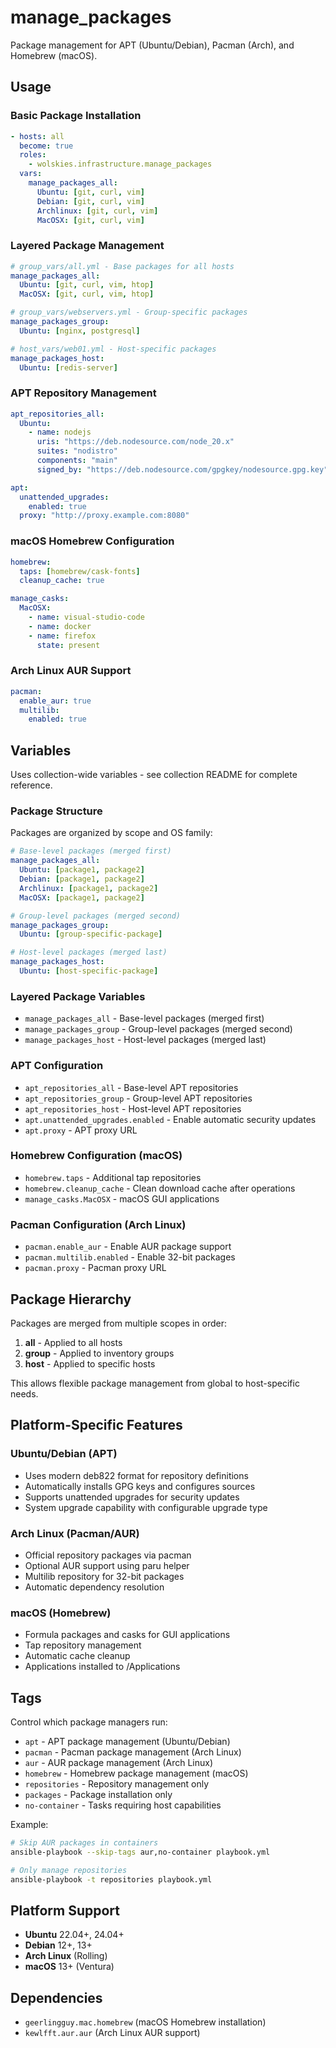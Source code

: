 # manage_packages

Package management for APT (Ubuntu/Debian), Pacman (Arch), and Homebrew (macOS).

## Usage

### Basic Package Installation
```yaml
- hosts: all
  become: true
  roles:
    - wolskies.infrastructure.manage_packages
  vars:
    manage_packages_all:
      Ubuntu: [git, curl, vim]
      Debian: [git, curl, vim]
      Archlinux: [git, curl, vim]
      MacOSX: [git, curl, vim]
```

### Layered Package Management
```yaml
# group_vars/all.yml - Base packages for all hosts
manage_packages_all:
  Ubuntu: [git, curl, vim, htop]
  MacOSX: [git, curl, vim, htop]

# group_vars/webservers.yml - Group-specific packages
manage_packages_group:
  Ubuntu: [nginx, postgresql]

# host_vars/web01.yml - Host-specific packages
manage_packages_host:
  Ubuntu: [redis-server]
```

### APT Repository Management
```yaml
apt_repositories_all:
  Ubuntu:
    - name: nodejs
      uris: "https://deb.nodesource.com/node_20.x"
      suites: "nodistro"
      components: "main"
      signed_by: "https://deb.nodesource.com/gpgkey/nodesource.gpg.key"

apt:
  unattended_upgrades:
    enabled: true
  proxy: "http://proxy.example.com:8080"
```

### macOS Homebrew Configuration
```yaml
homebrew:
  taps: [homebrew/cask-fonts]
  cleanup_cache: true

manage_casks:
  MacOSX:
    - name: visual-studio-code
    - name: docker
    - name: firefox
      state: present
```

### Arch Linux AUR Support
```yaml
pacman:
  enable_aur: true
  multilib:
    enabled: true
```

## Variables

Uses collection-wide variables - see collection README for complete reference.

### Package Structure
Packages are organized by scope and OS family:
```yaml
# Base-level packages (merged first)
manage_packages_all:
  Ubuntu: [package1, package2]
  Debian: [package1, package2]
  Archlinux: [package1, package2]
  MacOSX: [package1, package2]

# Group-level packages (merged second)
manage_packages_group:
  Ubuntu: [group-specific-package]

# Host-level packages (merged last)
manage_packages_host:
  Ubuntu: [host-specific-package]
```

### Layered Package Variables
- `manage_packages_all` - Base-level packages (merged first)
- `manage_packages_group` - Group-level packages (merged second)
- `manage_packages_host` - Host-level packages (merged last)

### APT Configuration
- `apt_repositories_all` - Base-level APT repositories
- `apt_repositories_group` - Group-level APT repositories
- `apt_repositories_host` - Host-level APT repositories
- `apt.unattended_upgrades.enabled` - Enable automatic security updates
- `apt.proxy` - APT proxy URL

### Homebrew Configuration (macOS)
- `homebrew.taps` - Additional tap repositories
- `homebrew.cleanup_cache` - Clean download cache after operations
- `manage_casks.MacOSX` - macOS GUI applications

### Pacman Configuration (Arch Linux)
- `pacman.enable_aur` - Enable AUR package support
- `pacman.multilib.enabled` - Enable 32-bit packages
- `pacman.proxy` - Pacman proxy URL

## Package Hierarchy

Packages are merged from multiple scopes in order:
1. **all** - Applied to all hosts
2. **group** - Applied to inventory groups
3. **host** - Applied to specific hosts

This allows flexible package management from global to host-specific needs.

## Platform-Specific Features

### Ubuntu/Debian (APT)
- Uses modern deb822 format for repository definitions
- Automatically installs GPG keys and configures sources
- Supports unattended upgrades for security updates
- System upgrade capability with configurable upgrade type

### Arch Linux (Pacman/AUR)
- Official repository packages via pacman
- Optional AUR support using paru helper
- Multilib repository for 32-bit packages
- Automatic dependency resolution

### macOS (Homebrew)
- Formula packages and casks for GUI applications
- Tap repository management
- Automatic cache cleanup
- Applications installed to /Applications

## Tags

Control which package managers run:
- `apt` - APT package management (Ubuntu/Debian)
- `pacman` - Pacman package management (Arch Linux)
- `aur` - AUR package management (Arch Linux)
- `homebrew` - Homebrew package management (macOS)
- `repositories` - Repository management only
- `packages` - Package installation only
- `no-container` - Tasks requiring host capabilities

Example:
```bash
# Skip AUR packages in containers
ansible-playbook --skip-tags aur,no-container playbook.yml

# Only manage repositories
ansible-playbook -t repositories playbook.yml
```

## Platform Support

- **Ubuntu** 22.04+, 24.04+
- **Debian** 12+, 13+
- **Arch Linux** (Rolling)
- **macOS** 13+ (Ventura)

## Dependencies

- `geerlingguy.mac.homebrew` (macOS Homebrew installation)
- `kewlfft.aur.aur` (Arch Linux AUR support)
